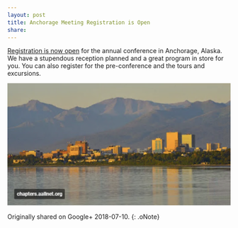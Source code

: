 ```yaml
---
layout: post
title: Anchorage Meeting Registration is Open
share: 
---
```



[Registration is now open](http://chapters.aallnet.org/westpac/thisyear/index.asp) for the annual conference in Anchorage, Alaska. We have a stupendous reception planned and a great program in store for you. You can also register for the pre-conference and the tours and excursions.

![Anchorage Website](../public/anchorage-meeting.png)

Originally shared on Google+ 2018-07-10.
{: .oNote}
